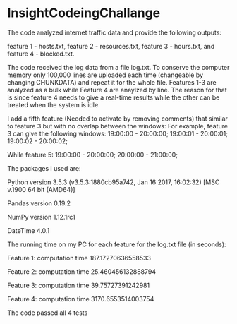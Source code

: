# InsightCodeingChallange

The code analyzed internet traffic data and provide the following outputs:

feature 1 - hosts.txt, 
feature 2 - resources.txt, 
feature 3 - hours.txt, 
and feature 4 - blocked.txt. 

The code received the log data from a file log.txt. To conserve the computer memory only 100,000 lines are uploaded each time (changeable by changing CHUNKDATA) and repeat it for the whole file. Features 1-3 are analyzed as a bulk while Feature 4 are anaylzed by line. The reason for that is since feature 4 needs to give a real-time results while the other can be treated when the system is idle. 

I add a fifth feature (Needed to activate by removing comments) that similar to feature 3 but with no overlap between the windows: For example, feature 3 can give the following windows:
19:00:00 - 20:00:00; 
19:00:01 - 20:00:01; 
19:00:02 - 20:00:02; 

While feature 5:
19:00:00 - 20:00:00; 
20:00:00 - 21:00:00; 

The packages i used are:

Python version 3.5.3 (v3.5.3:1880cb95a742, Jan 16 2017, 16:02:32) [MSC v.1900 64 bit (AMD64)]

Pandas version 0.19.2

NumPy version 1.12.1rc1

DateTime 4.0.1

The running time on my PC for each feature for the log.txt file (in seconds):

Feature 1: computation time 187.17270636558533

Feature 2: computation time 25.460456132888794

Feature 3: computation time 39.75727391242981

Feature 4: computation time 3170.6553514003754


The code passed all 4 tests
